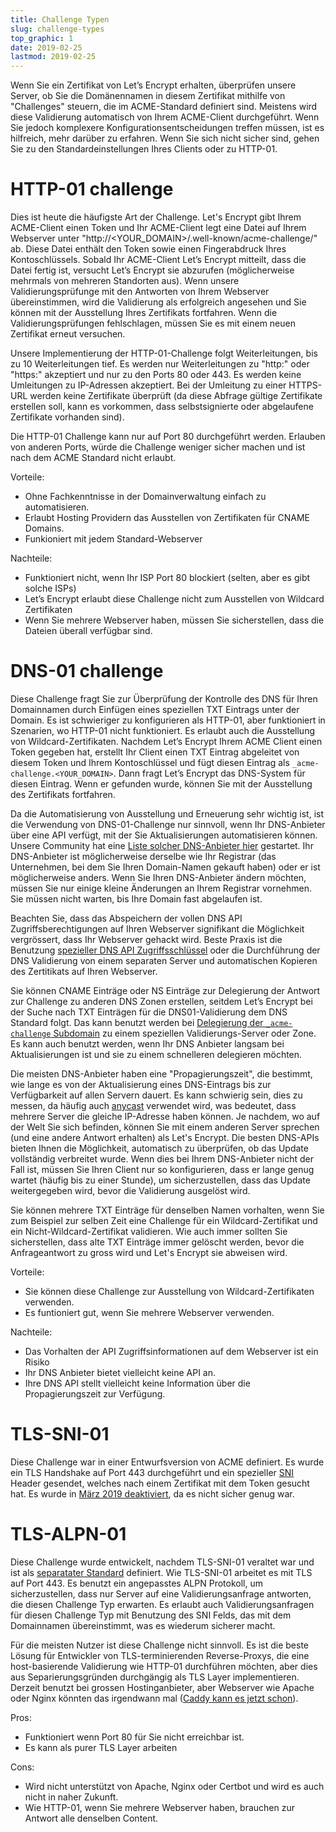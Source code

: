 ```yaml
---
title: Challenge Typen
slug: challenge-types
top_graphic: 1
date: 2019-02-25
lastmod: 2019-02-25
---
```


Wenn Sie ein Zertifikat von Let’s Encrypt erhalten, überprüfen unsere
Server, ob Sie die Domänennamen in diesem Zertifikat mithilfe von "Challenges"
steuern, die im ACME-Standard definiert sind. Meistens wird diese Validierung
automatisch von Ihrem ACME-Client durchgeführt. Wenn Sie jedoch komplexere
Konfigurationsentscheidungen treffen müssen, ist es hilfreich, mehr darüber
zu erfahren. Wenn Sie sich nicht sicher sind, gehen Sie zu den Standardeinstellungen
Ihres Clients oder zu HTTP-01.

# HTTP-01 challenge

Dies ist heute die häufigste Art der Challenge. Let's Encrypt gibt Ihrem ACME-Client
einen Token und Ihr ACME-Client legt eine Datei auf Ihrem Webserver unter
"http://<YOUR_DOMAIN>/.well-known/acme-challenge/<TOKEN>" ab. Diese Datei enthält
den Token sowie einen Fingerabdruck Ihres Kontoschlüssels. Sobald Ihr ACME-Client
Let’s Encrypt mitteilt, dass die Datei fertig ist, versucht Let’s Encrypt sie abzurufen
(möglicherweise mehrmals von mehreren Standorten aus). Wenn unsere Validierungsprüfunge
mit den Antworten von Ihrem Webserver übereinstimmen, wird die Validierung als erfolgreich
angesehen und Sie können mit der Ausstellung Ihres Zertifikats fortfahren.
Wenn die Validierungsprüfungen fehlschlagen, müssen Sie es mit einem neuen Zertifikat erneut versuchen.

Unsere Implementierung der HTTP-01-Challenge folgt Weiterleitungen, bis zu 10
Weiterleitungen tief. Es werden nur Weiterleitungen zu "http:" oder "https:" akzeptiert
und nur zu den Ports 80 oder 443. Es werden keine Umleitungen zu IP-Adressen akzeptiert.
Bei der Umleitung zu einer HTTPS-URL werden keine Zertifikate überprüft
(da diese Abfrage gültige Zertifikate erstellen soll, kann es vorkommen,
dass selbstsignierte oder abgelaufene Zertifikate vorhanden sind).

Die HTTP-01 Challenge kann nur auf Port 80 durchgeführt werden. Erlauben von anderen
Ports, würde die Challenge weniger sicher machen und ist nach dem ACME Standard nicht
erlaubt.

Vorteile:

 - Ohne Fachkenntnisse in der Domainverwaltung einfach zu automatisieren.
 - Erlaubt Hosting Providern das Ausstellen von Zertifikaten für CNAME Domains.
 - Funkioniert mit jedem Standard-Webserver

Nachteile:

 - Funktioniert nicht, wenn Ihr ISP Port 80 blockiert (selten, aber es gibt solche ISPs)
 - Let’s Encrypt erlaubt diese Challenge nicht zum Ausstellen von Wildcard Zertifikaten
 - Wenn Sie mehrere Webserver haben, müssen Sie sicherstellen, dass die Dateien überall verfügbar sind.

# DNS-01 challenge

Diese Challenge fragt Sie zur Überprüfung der Kontrolle des DNS für Ihren
Domainnamen durch Einfügen eines speziellen TXT Eintrags unter der Domain.
Es ist schwieriger zu konfigurieren als HTTP-01, aber funktioniert in Szenarien,
wo HTTP-01 nicht funktioniert. Es erlaubt auch die Ausstellung von
Wildcard-Zertifikaten.
Nachdem Let’s Encrypt Ihrem ACME Client einen Token gegeben hat, erstellt
Ihr Client einen TXT Eintrag abgeleitet von diesem Token und Ihrem
Kontoschlüssel und fügt diesen Eintrag als `_acme-challenge.<YOUR_DOMAIN>`.
Dann fragt Let’s Encrypt das DNS-System für diesen Eintrag. Wenn er gefunden wurde,
können Sie mit der Ausstellung des Zertifikats fortfahren.

Da die Automatisierung von Ausstellung und Erneuerung sehr wichtig ist,
ist die Verwendung von DNS-01-Challenge nur sinnvoll, wenn Ihr DNS-Anbieter
über eine API verfügt, mit der Sie Aktualisierungen automatisieren können.
Unsere Community hat eine [Liste solcher DNS-Anbieter hier][dns-api-providers]
gestartet. Ihr DNS-Anbieter ist möglicherweise derselbe wie Ihr Registrar
(das Unternehmen, bei dem Sie Ihren Domain-Namen gekauft haben) oder er ist
möglicherweise anders. Wenn Sie Ihren DNS-Anbieter ändern möchten, müssen Sie
nur einige kleine Änderungen an Ihrem Registrar vornehmen. Sie müssen nicht
warten, bis Ihre Domain fast abgelaufen ist.

Beachten Sie, dass das Abspeichern der vollen DNS API Zugriffsberechtigungen
auf Ihren Webserver signifikant die Möglichkeit vergrössert, dass Ihr Webserver
gehackt wird. Beste Praxis ist die Benutzung [spezieller DNS API Zugriffsschlüssel][securing-dns-credentials]
oder die Durchführung der DNS Validierung von einem separaten Server und
automatischen Kopieren des Zertitikats auf Ihren Webserver.

Sie können CNAME Einträge oder NS Einträge zur Delegierung der Antwort zur
Challenge zu anderen DNS Zonen erstellen, seitdem Let’s Encrypt bei der
Suche nach TXT Einträgen für die DNS01-Validierung dem DNS Standard folgt.
Das kann benutzt werden bei [Delegierung der `_acme-challenge` Subdomain][securing-dns-credentials]
zu einem speziellen Validierungs-Server oder Zone. Es kann auch benutzt
werden, wenn Ihr DNS Anbieter langsam bei Aktualisierungen ist und sie
zu einem schnelleren delegieren möchten.

Die meisten DNS-Anbieter haben eine "Propagierungszeit", die bestimmt,
wie lange es von der Aktualisierung eines DNS-Eintrags bis zur
Verfügbarkeit auf allen Servern dauert. Es kann schwierig sein, dies zu
messen, da häufig auch [anycast] verwendet wird, was bedeutet, dass
mehrere Server die gleiche IP-Adresse haben können. Je nachdem,
wo auf der Welt Sie sich befinden, können Sie mit einem anderen Server
sprechen (und eine andere Antwort erhalten) als Let's Encrypt.
Die besten DNS-APIs bieten Ihnen die Möglichkeit, automatisch zu
überprüfen, ob das Update vollständig verbreitet wurde. Wenn dies
bei Ihrem DNS-Anbieter nicht der Fall ist, müssen Sie Ihren Client
nur so konfigurieren, dass er lange genug wartet (häufig bis zu einer
Stunde), um sicherzustellen, dass das Update weitergegeben wird,
bevor die Validierung ausgelöst wird.

Sie können mehrere TXT Einträge für denselben Namen vorhalten, wenn Sie
zum Beispiel zur selben Zeit eine Challenge für ein Wildcard-Zertifikat
und ein Nicht-Wildcard-Zertifikat validieren. Wie auch immer sollten
Sie sicherstellen, dass alte TXT Einträge immer gelöscht werden, bevor
die Anfrageantwort zu gross wird und Let's Encrypt sie abweisen wird.

Vorteile:

 - Sie können diese Challenge zur Ausstellung von Wildcard-Zertifikaten verwenden.
 - Es funtioniert gut, wenn Sie mehrere Webserver verwenden.

Nachteile:

 - Das Vorhalten der API Zugriffsinformationen auf dem Webserver ist ein Risiko
 - Ihr DNS Anbieter bietet vielleicht keine API an.
 - Ihre DNS API stellt vielleicht keine Information über die Propagierungszeit zur Verfügung.

# TLS-SNI-01

Diese Challenge war in einer Entwurfsversion von ACME definiert. Es wurde ein TLS
Handshake auf Port 443 durchgeführt und ein spezieller [SNI] Header gesendet, welches
nach einem Zertifikat mit dem Token gesucht hat. Es wurde in
[März 2019 deaktiviert][tls-sni-disablement], da es nicht sicher genug war.

# TLS-ALPN-01

Diese Challenge wurde entwickelt, nachdem TLS-SNI-01 veraltet war und ist als
[separatater Standard][tls-alpn] definiert. Wie TLS-SNI-01 arbeitet es mit TLS
auf Port 443. Es benutzt ein angepasstes ALPN Protokoll, um sicherzustellen,
dass nur Server auf eine Validierungsanfrage antworten, die diesen Challenge
Typ erwarten. Es erlaubt auch Validierungsanfragen für diesen Challenge Typ
mit Benutzung des SNI Felds, das mit dem Domainnamen übereinstimmt, was es
wiederum sicherer macht.

Für die meisten Nutzer ist diese Challenge nicht sinnvoll. Es ist die beste Lösung
für Entwickler von TLS-terminierenden Reverse-Proxys, die eine host-basierende
Validierung wie HTTP-01 durchführen möchten, aber dies aus Separierungsgründen
durchgängig als TLS Layer implementieren. Derzeit benutzt bei grossen
Hostinganbieter, aber Webserver wie Apache oder Nginx könnten das irgendwann mal
([Caddy kann es jetzt schon][caddy-tls-alpn]).

Pros:

 - Funktioniert wenn Port 80 für Sie nicht erreichbar ist.
 - Es kann als purer TLS Layer arbeiten

Cons:

 - Wird nicht unterstützt von Apache, Nginx oder Certbot und wird es auch nicht in naher Zukunft.
 - Wie HTTP-01, wenn Sie mehrere Webserver haben, brauchen zur Antwort alle denselben Content.

[dns-api-providers]: https://community.letsencrypt.org/t/dns-providers-who-easily-integrate-with-lets-encrypt-dns-validation/86438
[securing-dns-credentials]: https://www.eff.org/deeplinks/2018/02/technical-deep-dive-securing-automation-acme-dns-challenge-validation
[anycast]: https://en.wikipedia.org/wiki/Anycast
[SNI]: https://en.wikipedia.org/wiki/Server_Name_Indication
[tls-sni-disablement]: https://community.letsencrypt.org/t/march-13-2019-end-of-life-for-all-tls-sni-01-validation-support/74209
[tls-alpn]: https://tools.ietf.org/html/draft-ietf-acme-tls-alpn-01
[caddy-tls-alpn]: https://caddy.community/t/caddy-supports-the-acme-tls-alpn-challenge/4860
